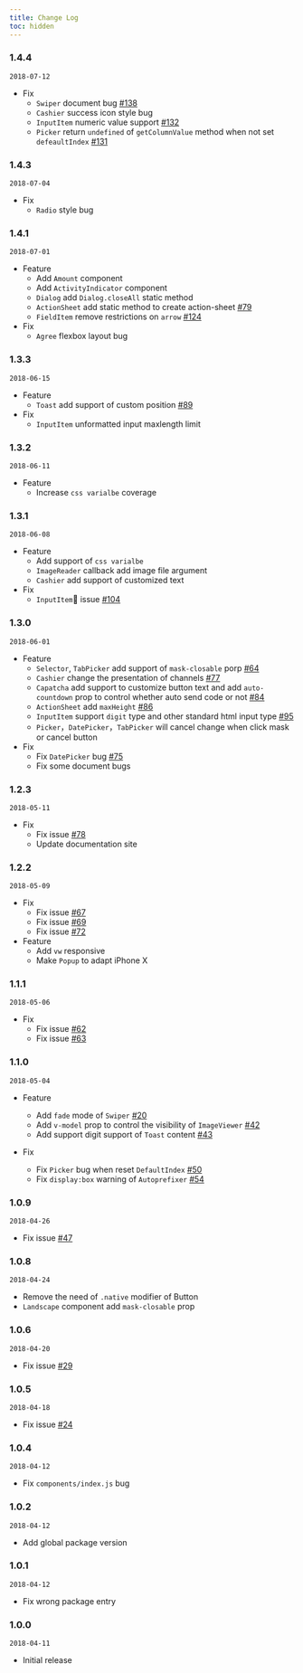 ```yaml
---
title: Change Log
toc: hidden
---
```


### 1.4.4
`2018-07-12`
- Fix
  - `Swiper` document bug [#138](https://github.com/didi/mand-mobile/issues/138)
  - `Cashier` success icon style bug
  - `InputItem` numeric value support [#132](https://github.com/didi/mand-mobile/issues/132)
  - `Picker` return `undefined` of `getColumnValue` method when not set `defeaultIndex` [#131](https://github.com/didi/mand-mobile/issues/131)

### 1.4.3
`2018-07-04`
- Fix
  - `Radio` style bug

### 1.4.1
`2018-07-01`
- Feature
  - Add `Amount` component
  - Add `ActivityIndicator` component
  - `Dialog` add `Dialog.closeAll` static method
  - `ActionSheet` add static method to create action-sheet [#79](https://github.com/didi/mand-mobile/issues/79)
  - `FieldItem` remove restrictions on `arrow` [#124](https://github.com/didi/mand-mobile/issues/124)
- Fix
  - `Agree` flexbox layout bug

### 1.3.3
`2018-06-15`
- Feature
  - `Toast` add support of custom position [#89](https://github.com/didi/mand-mobile/issues/89)
- Fix
  - `InputItem` unformatted input maxlength limit

### 1.3.2
`2018-06-11`
- Feature
  - Increase `css varialbe` coverage

### 1.3.1
`2018-06-08`
- Feature
  - Add support of `css varialbe`
  - `ImageReader` callback add image file argument
  - `Cashier` add support of customized text
- Fix
  - `InputItem` issue [#104](https://github.com/didi/mand-mobile/issues/104)

### 1.3.0
`2018-06-01`
- Feature
  - `Selector`, `TabPicker` add support of `mask-closable` porp [#64](https://github.com/didi/mand-mobile/issues/64)
  - `Cashier` change the presentation of channels [#77](https://github.com/didi/mand-mobile/issues/77)
  - `Capatcha` add support to customize button text and add `auto-countdown` prop to control whether auto send code or not [#84](https://github.com/didi/mand-mobile/issues/84)
  - `ActionSheet` add `maxHeight` [#86](https://github.com/didi/mand-mobile/issues/86)
  - `InputItem` support `digit` type and other standard html input type [#95](https://github.com/didi/mand-mobile/issues/95)
  - `Picker`，`DatePicker`，`TabPicker` will cancel change when click mask or cancel button
- Fix
  - Fix `DatePicker` bug [#75](https://github.com/didi/mand-mobile/issues/75)
  - Fix some document bugs

### 1.2.3
`2018-05-11`
- Fix
  - Fix issue [#78](https://github.com/didi/mand-mobile/issues/78)
  - Update documentation site

### 1.2.2
`2018-05-09`
- Fix
  - Fix issue [#67](https://github.com/didi/mand-mobile/issues/67)
  - Fix issue [#69](https://github.com/didi/mand-mobile/issues/69)
  - Fix issue [#72](https://github.com/didi/mand-mobile/issues/72)
- Feature
  - Add `vw` responsive
  - Make `Popup` to adapt iPhone X

<!-- CUTOFF -->
### 1.1.1
`2018-05-06`
- Fix
  - Fix issue [#62](https://github.com/didi/mand-mobile/issues/62)
  - Fix issue [#63](https://github.com/didi/mand-mobile/issues/63)

### 1.1.0
`2018-05-04`
- Feature
  - Add `fade` mode of `Swiper` [#20](https://github.com/didi/mand-mobile/issues/20)
  - Add `v-model` prop to control the visibility of `ImageViewer` [#42](https://github.com/didi/mand-mobile/issues/24)
  - Add support digit support of `Toast` content [#43](https://github.com/didi/mand-mobile/issues/43)

- Fix
  - Fix `Picker` bug when reset `DefaultIndex` [#50](https://github.com/didi/mand-mobile/issues/50)
  - Fix `display:box` warning of `Autoprefixer` [#54](https://github.com/didi/mand-mobile/issues/54)

<!-- CUTOFF -->
### 1.0.9
`2018-04-26`
- Fix issue [#47](https://github.com/didi/mand-mobile/issues/47)

### 1.0.8
`2018-04-24`
- Remove the need of `.native` modifier of Button
- `Landscape` component add `mask-closable` prop

### 1.0.6
`2018-04-20`
- Fix issue [#29](https://github.com/didi/mand-mobile/issues/29)

<!-- CUTOFF -->
### 1.0.5
`2018-04-18`
- Fix issue [#24](https://github.com/didi/mand-mobile/issues/24)

### 1.0.4
`2018-04-12`
- Fix `components/index.js` bug

### 1.0.2
`2018-04-12`
- Add global package version

### 1.0.1
`2018-04-12`
- Fix wrong package entry

### 1.0.0
`2018-04-11`
- Initial release


